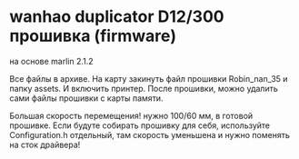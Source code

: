 # wanhao duplicator D12/300 прошивка (firmware)
на основе marlin 2.1.2 

Все файлы в архиве. На карту закинуть файл прошивки Robin_nan_35 и папку assets. И включить принтер. После прошивки, можно удалить сами файлы прошивки с карты памяти.

Большая скорость перемещения! нужно 100/60 мм, в готовой прошивке. Если будуте собирать прошивку для себя, используйте Configuration.h отдельный, там скорость уменьшена и нужно поменять на сток драйвера!
